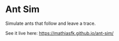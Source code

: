 # Ant Sim
Simulate ants that follow and leave a trace.

See it live here: https://mathiasfk.github.io/ant-sim/
